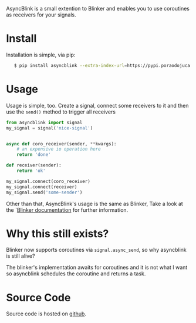 AsyncBlink is a small extention to Blinker and enables you to use
coroutines as receivers for your signals.

Install
=======

Installation is simple, via pip:

```sh
   $ pip install asyncblink --extra-index-url=https://pypi.poraodojuca.dev
```


Usage
=====

Usage is simple, too. Create a signal, connect some receivers to it
and then use the ``send()`` method to trigger all receivers

```python
from asyncblink import signal
my_signal = signal('nice-signal')


async def coro_receiver(sender, **kwargs):
    # an expensive io operation here
    return 'done'

def receiver(sender):
    return 'ok'

my_signal.connect(coro_receiver)
my_signal.connect(receiver)
my_signal.send('some-sender')
```

Other than that, AsyncBlink's usage is the same as Blinker, Take a look at the
`[Blinker documentation](http://pythonhosted.org/blinker/) for further
information.


Why this still exists?
======================

Blinker now supports coroutines via ``signal.async_send``, so why asyncblink
is still alive?

The blinker's implementation awaits for coroutines and it is not what I want
so asyncblink schedules the coroutine and returns a task.


Source Code
===========

Source code is hosted on [github](https://github.com/jucacrispim/asyncblink).
